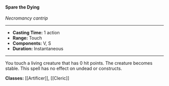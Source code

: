#### Spare the Dying
*Necromancy cantrip*
___
- **Casting Time:** 1 action
- **Range:** Touch
- **Components:** V, S
- **Duration:** Instantaneous
---
You touch a living creature that has 0 hit points. The creature becomes stable. This spell has no effect on undead or constructs.

**Classes:** [[Artificer]], [[Cleric]]